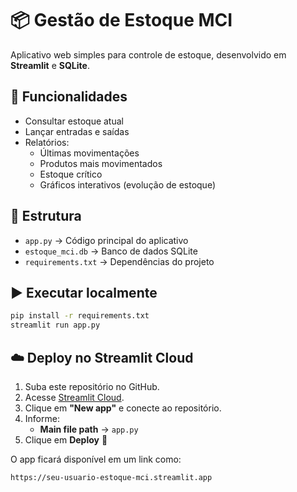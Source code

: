 # 📦 Gestão de Estoque MCI

Aplicativo web simples para controle de estoque, desenvolvido em **Streamlit** e **SQLite**.

## 🚀 Funcionalidades
- Consultar estoque atual
- Lançar entradas e saídas
- Relatórios:
  - Últimas movimentações
  - Produtos mais movimentados
  - Estoque crítico
  - Gráficos interativos (evolução de estoque)

## 📂 Estrutura
- `app.py` → Código principal do aplicativo
- `estoque_mci.db` → Banco de dados SQLite
- `requirements.txt` → Dependências do projeto

## ▶️ Executar localmente
```bash
pip install -r requirements.txt
streamlit run app.py
```

## ☁️ Deploy no Streamlit Cloud
1. Suba este repositório no GitHub.
2. Acesse [Streamlit Cloud](https://share.streamlit.io/).
3. Clique em **"New app"** e conecte ao repositório.
4. Informe:
   - **Main file path** → `app.py`
5. Clique em **Deploy** 🚀

O app ficará disponível em um link como:
```
https://seu-usuario-estoque-mci.streamlit.app
```
